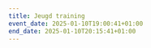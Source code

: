 ```yaml
---
title: Jeugd training
event_date: 2025-01-10T19:00:41+01:00
end_date: 2025-01-10T20:15:41+01:00
---
```

